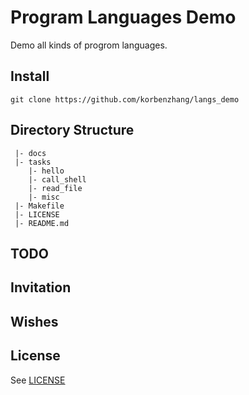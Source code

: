 # Program Languages Demo
Demo all kinds of progrom languages.

## Install

``
	git clone https://github.com/korbenzhang/langs_demo
``

## Directory Structure

	 |- docs
	 |- tasks 
		|- hello
		|- call_shell
		|- read_file
		|- misc
	 |- Makefile
	 |- LICENSE
	 |- README.md

## TODO

## Invitation

## Wishes

## License

See [LICENSE](LICENSE)


